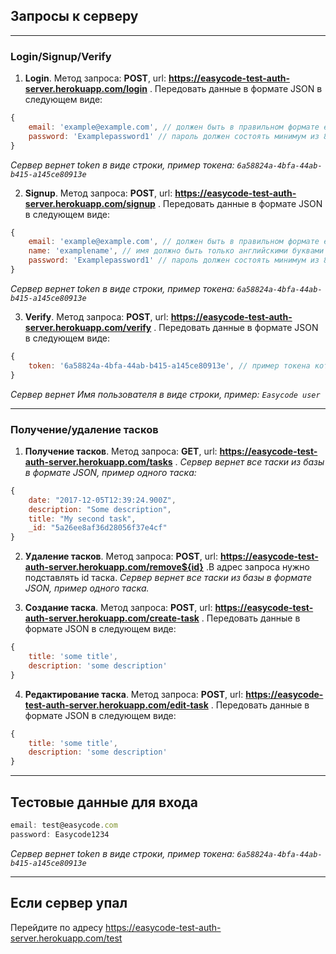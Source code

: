 ## Запросы к серверу

---

### Login/Signup/Verify

1. **Login**. Метод запроса: **POST**, url: **https://easycode-test-auth-server.herokuapp.com/login** . Передовать данные в формате JSON в следующем виде: 
```js
{
    email: 'example@example.com', // должен быть в правильном формате example@example.com
    password: 'Examplepassword1' // пароль должен состоять минимум из 8 символов и должен содержать хотя бы одну Большую букву и хотя бы одну цифру
}
```
*Сервер вернет token в виде строки, пример токена: `6a58824a-4bfa-44ab-b415-a145ce80913e`*

2. **Signup**. Метод запроса: **POST**, url: **https://easycode-test-auth-server.herokuapp.com/signup** . Передовать данные в формате JSON в следующем виде: 
```js
{
    email: 'example@example.com', // должен быть в правильном формате example@example.com
    name: 'examplename', // имя должно быть только английскими буквами от 3 до 16 символов
    password: 'Examplepassword1' // пароль должен состоять минимум из 8 символов и должен содержать хотя бы одну Большую букву и хотя бы одну цифру
}
```
*Сервер вернет token в виде строки, пример токена: `6a58824a-4bfa-44ab-b415-a145ce80913e`*

3. **Verify**. Метод запроса: **POST**, url: **https://easycode-test-auth-server.herokuapp.com/verify** . Передовать данные в формате JSON в следующем виде: 
```js
{
    token: '6a58824a-4bfa-44ab-b415-a145ce80913e', // пример токена который вы должны передать на сервер
}
```
*Сервер вернет Имя пользователя в виде строки, пример: `Easycode user`*

---

### Получение/удаление тасков

1. **Получение тасков**. Метод запроса: **GET**, url: **https://easycode-test-auth-server.herokuapp.com/tasks** .
*Сервер вернет все таски из базы в формате JSON, пример одного таска:*
```js
{
    date: "2017-12-05T12:39:24.900Z",
    description: "Some description",
    title: "My second task",
    _id: "5a26ee8af36d28056f37e4cf"
}
```

2. **Удаление тасков**. Метод запроса: **POST**, url: **https://easycode-test-auth-server.herokuapp.com/remove${id}** .В адрес запроса нужно подставлять id таска. 
*Сервер вернет все таски из базы в формате JSON, пример одного таска.*

3. **Создание таска**. Метод запроса: **POST**, url: **https://easycode-test-auth-server.herokuapp.com/create-task** .
Передовать данные в формате JSON в следующем виде:
```js
{
    title: 'some title',
    description: 'some description'
}
```

4. **Редактирование таска**.
Метод запроса: **POST**,
url: **https://easycode-test-auth-server.herokuapp.com/edit-task** .
Передовать данные в формате JSON в следующем виде:
```js
{
    title: 'some title',
    description: 'some description'
}
```

---

## Тестовые данные для входа
```js
email: test@easycode.com
password: Easycode1234

```
*Сервер вернет token в виде строки, пример токена: `6a58824a-4bfa-44ab-b415-a145ce80913e`*

---

## Если сервер упал
Перейдите по адресу https://easycode-test-auth-server.herokuapp.com/test